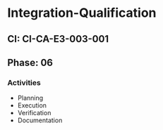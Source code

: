 # Integration-Qualification

## CI: CI-CA-E3-003-001
## Phase: 06

### Activities
- Planning
- Execution
- Verification
- Documentation

